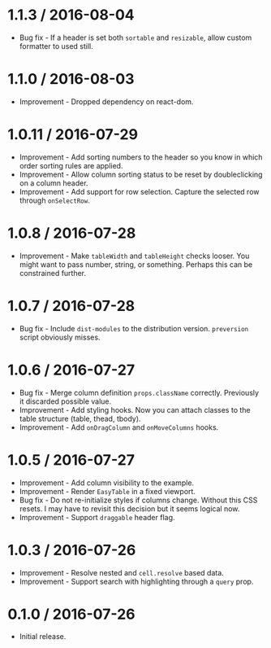 1.1.3 / 2016-08-04
==================

  * Bug fix - If a header is set both `sortable` and `resizable`, allow custom formatter to used still.

1.1.0 / 2016-08-03
==================

  * Improvement - Dropped dependency on react-dom.

1.0.11 / 2016-07-29
===================

  * Improvement - Add sorting numbers to the header so you know in which order sorting rules are applied.
  * Improvement - Allow column sorting status to be reset by doubleclicking on a column header.
  * Improvement - Add support for row selection. Capture the selected row through `onSelectRow`.

1.0.8 / 2016-07-28
==================

  * Improvement - Make `tableWidth` and `tableHeight` checks looser. You might want to pass number, string, or something. Perhaps this can be constrained further.


1.0.7 / 2016-07-28
==================

  * Bug fix - Include `dist-modules` to the distribution version. `preversion` script obviously misses.

1.0.6 / 2016-07-27
==================

  * Bug fix - Merge column definition `props.className` correctly. Previously it discarded possible value.
  * Improvement - Add styling hooks. Now you can attach classes to the table structure (table, thead, tbody).
  * Improvement - Add `onDragColumn` and `onMoveColumns` hooks.

1.0.5 / 2016-07-27
==================

  * Improvement - Add column visibility to the example.
  * Improvement - Render `EasyTable` in a fixed viewport.
  * Bug fix - Do not re-initialize styles if columns change. Without this CSS resets. I may have to revisit this decision but it seems logical now.
  * Improvement - Support `draggable` header flag.

1.0.3 / 2016-07-26
==================

  * Improvement - Resolve nested and `cell.resolve` based data.
  * Improvement - Support search with highlighting through a `query` prop.

0.1.0 / 2016-07-26
==================

  * Initial release.
